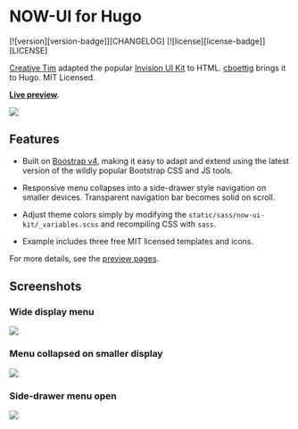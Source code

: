 # NOW-UI for Hugo

[![version][version-badge]][CHANGELOG] [![license][license-badge]][LICENSE]

[Creative Tim](https://github.com/creativetimofficial/now-ui-kit) adapted the popular [Invision UI Kit](https://www.invisionapp.com/now)
to HTML. [cboettig](https://github.com/cboettig) brings it to Hugo.  MIT Licensed.

**[Live preview](https://cboettig.github.io/hugo-now-ui).**

![](https://github.com/cboettig/hugo-now-ui/blob/master/images/tn.png)



## Features

- Built on [Boostrap v4](https://getbootstrap.com), making it easy to adapt and extend using the latest version of the wildly popular Bootstrap CSS and JS tools.

- Responsive menu collapses into a side-drawer style navigation on smaller devices.  Transparent navigation bar becomes solid on scroll. 

- Adjust theme colors simply by modifying the `static/sass/now-ui-kit/_variables.scss` and recompiling CSS with `sass`. 

- Example includes three free MIT licensed templates and icons.

For more details, see the [preview pages](https://cboettig.github.io/hugo-now-ui).  


## Screenshots

### Wide display menu

![](https://github.com/cboettig/hugo-now-ui/blob/master/images/menu-wide.png)


### Menu collapsed on smaller display

![](https://github.com/cboettig/hugo-now-ui/blob/master/images/menu-collapse.png)

### Side-drawer menu open 

![](https://github.com/cboettig/hugo-now-ui/blob/master/images/sidemenu.png)
